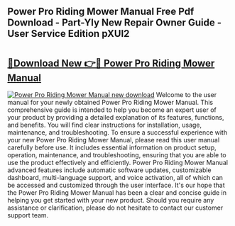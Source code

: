 ## Power Pro Riding Mower Manual Free Pdf Download - Part-YIy New Repair Owner Guide - User Service Edition pXUI2

# <h2><a href="http://bc76280.oget.top/?id=Power+Pro+Riding+Mower+Manual">🔗Download New 👉🔴 Power Pro Riding Mower Manual</a></h2>

[![Power Pro Riding Mower Manual new download](https://i.imgur.com/5g1atiW.png)](http://bc76280.oget.top/?id=Power+Pro+Riding+Mower+Manual)
Welcome to the user manual for your newly obtained Power Pro Riding Mower Manual. This comprehensive guide is intended to help you become an expert user of your product by providing a detailed explanation of its features, functions, and benefits. You will find clear instructions for installation, usage, maintenance, and troubleshooting. To ensure a successful experience with your new Power Pro Riding Mower Manual, please read this user manual carefully before use. It includes essential information on product setup, operation, maintenance, and troubleshooting, ensuring that you are able to use the product effectively and efficiently. Power Pro Riding Mower Manual advanced features include automatic software updates, customizable dashboard, multi-language support, and voice activation, all of which can be accessed and customized through the user interface. It's our hope that the Power Pro Riding Mower Manual has been a clear and concise guide in helping you get started with your new product. Should you require any assistance or clarification, please do not hesitate to contact our customer support team.
